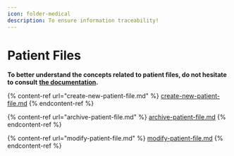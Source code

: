 ```yaml
---
icon: folder-medical
description: To ensure information traceability!
---
```


# Patient Files

**To better understand the concepts related to patient files, do not hesitate to consult** [**the documentation**](https://support-en.braver.net/for-professionals/patient-files)**.**

{% content-ref url="create-new-patient-file.md" %}
[create-new-patient-file.md](create-new-patient-file.md)
{% endcontent-ref %}

{% content-ref url="archive-patient-file.md" %}
[archive-patient-file.md](archive-patient-file.md)
{% endcontent-ref %}

{% content-ref url="modify-patient-file.md" %}
[modify-patient-file.md](modify-patient-file.md)
{% endcontent-ref %}
